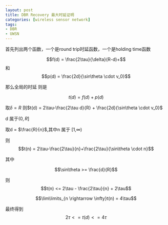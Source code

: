 ```yaml
---
layout: post
title: DBR Recovery 最大时延证明
categories: [wireless sensor network]
tags:
- DBR
- UWSN
---
```


首先列出两个函数，一个是round trip时延函数，一个是holding time函数

$$f(d) = \frac{2\tau}{\delta}(R-d)+$$
和
$$p(d) = \frac{2d}{\sin\theta \cdot v_0}$$

那么全局的时延 则是

$$t(d) = f(d) + p(d)$$

取$\delta = R$
则$t(d) = 2\tau-\frac{2\tau d}{R} + \frac{2d}{\sin\theta \cdot v_0}$

d 属于$(0,R]$

取d = $\frac{R}{n}$,其中n 属于 [1,$\infty$)

则 
$$t(n) = 2\tau-\frac{2\tau}{n}+\frac{2\tau}{\sin\theta \cdot n}$$

其中

$$\sin\theta >= \frac{d}{R}$$

则
$$t(n) <= 2\tau - \frac{2\tau}{n} + 2\tau$$

$$\lim\limits_{n \rightarrow \infty}t(n) = 4\tau$$

最终得到
$$2\tau <= t(d) <= 4\tau$$
